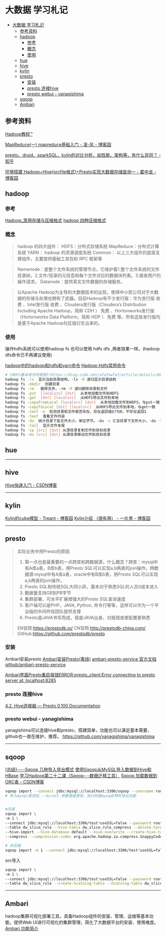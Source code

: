 # 大数据 学习札记

- [大数据 学习札记](#大数据-学习札记)
    - [参考资料](#参考资料)
    - [hadoop](#hadoop)
        - [参考](#参考)
        - [概念](#概念)
        - [使用](#使用)
    - [hue](#hue)
    - [hive](#hive)
    - [kylin](#kylin)
    - [presto](#presto)
        - [安装](#安装)
        - [presto 连接hive](#presto-连接hive)
        - [presto webui - yanagishima](#presto-webui---yanagishima)
    - [sqoop](#sqoop)
    - [Ambari](#ambari)

## 参考资料

[Hadoop教程&trade;](https://www.yiibai.com/hadoop/)

[MapReduce(一)  mapreduce基础入门 - 凌-风 - 博客园](https://www.cnblogs.com/liuwei6/p/6708116.html)

[presto、druid、sparkSQL、kylin的对比分析，如性能、架构等，有什么异同？ - 知乎](https://www.zhihu.com/question/41541395?sort=created)

[环境搭建 Hadoop+Hive(orcfile格式)+Presto实现大数据存储查询一 - 翟中龙 - 博客园](https://www.cnblogs.com/nyzhai/p/6102423.html)

## hadoop

### 参考

[Hadoop_常用存储与压缩格式](https://www.cnblogs.com/eRrsr/p/6098454.html)
[hadoop 四种压缩格式](https://blog.csdn.net/lifuxiangcaohui/article/details/52623660)

### 概念

>hadoop 的四大组件：
HDFS：分布式存储系统
MapReduce：分布式计算系统
YARN： hadoop 的资源调度系统
Common： 以上三大组件的底层支撑组件，主要提供基础工具包和 RPC 框架等

>Namenode：是整个文件系统的管理节点。它维护着1.整个文件系统的文件目录树，2.文件/目录的元信息和每个文件对应的数据块列表。3.接收用户的操作请求。
Datanode：提供真实文件数据的存储服务。

>以Apache Hadoop为主导的大数据技术的出现，使得中小型公司对于大数据的存储与处理也拥有了武器。目前Hadoop有不少发行版：华为发行版 收费 、Intel发行版 收费 、Cloudera发行版（Cloudera’s Distribution Including Apache Hadoop，简称 CDH ） 免费 、Hortonworks发行版（Hortonworks Data Platform，简称 HDP ） 免费 等，所有这些发行版均是基于Apache Hadoop社区版衍生出来的。

### 使用

操作hdfs系统可以使用hadoop fs 也可以使用 hdfs dfs ,两者效果一样。(hadoop dfs命令已不再建议使用)

[hadoop中的hadoop和hdfs和yarn命令](https://www.cnblogs.com/lzfhope/p/6952869.html)
[Hadoop Hdfs常用命令](https://blog.csdn.net/sunshingheavy/article/details/53227581)

```bash
# [HDFS基本命令的使用](https://blog.csdn.net/afafawfaf/article/details/80254989)
hadoop fs -ls  显示当前目录结构，-ls -R 递归显示目录结构
hadoop fs -mkdir  创建目录
hadoop fs -rm   删除文件，-rm -R 递归删除目录和文件
hadoop fs -put  [localsrc] [dst]  从本地加载文件到HDFS
hadoop fs -get  [dst] [localsrc]  从HDFS导出文件到本地
hadoop fs -copyFromLocal [localsrc] [dst]  从本地加载文件到HDFS，与put一致
hadoop fs -copyToLocal [dst] [localsrc]  从HDFS导出文件到本地，与get一致
hadoop fs -test -e  检测目录和文件是否存在，存在返回值$?为0，不存在返回1
hadoop fs -text  查看文件内容
hadoop fs -du  统计目录下各文件大小，单位字节。-du -s 汇总目录下文件大小，-du -h 显示单位
hadoop fs -tail  显示文件末尾
hadoop fs -cp [src] [dst] 从源目录复制文件到目标目录
hadoop fs -mv [src] [dst] 从源目录移动文件到目标目录
```

## hue

---

## hive

[Hive快速入门 - CSDN博客](https://blog.csdn.net/trigl/article/details/61418571)

---

## kylin

[Kylin的cube模型 - Treant - 博客园](https://www.cnblogs.com/en-heng/p/5239311.html)
[Kylin介绍 （很有用） - 一片黑 - 博客园](https://www.cnblogs.com/honey01/p/8351145.html)

---

## presto

>实际业务中用Presto的原因
>
>1. 第一点也是最重要的一点跨库和跨数据源，什么概念？跨库：mysql中有A库a表，B库b表，用Presto SQL可以实现a,b两表的join操作。跨数据源:mysql中有A库a表，oracle中有B库b表，用Presto SQL可以实现a,b两表的join操作。
>2. Presto SQL和传统SQL大同小异，基本对于熟悉SQL的人员0成本进入
>3. 数据量支持GB到PB字节
>4. 集群部署，可水平扩展增强大的Presto SQL查询速度
>5. 客户端可以是PHP，JAVA, Python, 命令行等等，这样可以作为一个平台级的中间件给团队提供支撑
>6. Presto是JAVA书写而成，我是JAVA出身，对报错或者配置更熟悉
>
>EN官网:https://prestodb.io/
CN官网:http://prestodb-china.com/
GitHub:https://github.com/prestodb/presto

### 安装

Ambari安装presto
[Ambari安装Presto(离线)](https://blog.csdn.net/wangpei1949/article/details/79952539)
[ambari-presto-service 官方文档](https://prestodb.io/ambari-presto-service/)
[github/ambari-presto-service](https://github.com/prestodb/ambari-presto-service/releases)

[Ambari界面Presto重启报错ERROR:presto_client:Error connecting to presto server at: localhost:8285](https://blog.csdn.net/ZhouyuanLinli/article/details/77970542)

### presto 连接hive

[4.2. Hive连接器 &mdash; Presto 0.100 Documentation](http://prestodb-china.com/docs/current/connector/hive.html)

### presto webui - yanagishima

yanagishima可以连接hive和presto，搭建简单，功能也可以满足基本需要，github也一直在维护，推荐。
https://github.com/yanagishima/yanagishima

---

## sqoop

[[总结]----Sqoop 几种导入导出模式](https://blog.csdn.net/james__tao/article/details/78106396)
[使用Sqoop从MySQL导入数据到Hive和HBase](https://www.cnblogs.com/wgp13x/p/5028220.html)
[学习Hadoop第二十二课（Sqoop---数据迁移工具）](https://blog.csdn.net/anaitudou/article/details/80931994)
[Sqoop 加载数据到ORC表 - CSDN博客](https://blog.csdn.net/Post_Yuan/article/details/64444724)

```bash
sqoop import --connect jdbc:mysql://localhost:3306/sqoop --username root --password root --table Student --direct
# 导入mysql表添加 --direct 参数速度更快，执行的是mysq自带的导出功能


#压缩
sqoop import \
-m 1 \
--connect jdbc:mysql://localhost:3306/test?useSSL=false --password root --username root \
--table dw_slice_rule --hive-table dw_slice_rule_compress --delete-target-dir --direct \
--hive-import --hive-database default --hive-overwrite --create-hive-table --delete-target-dir \
--compress --compression-codec org.apache.hadoop.io.compress.SnappyCodec

# 非压缩
sqoop import -m 1 --connect jdbc:mysql://localhost:3306/test?useSSL=false --password root --username root --table dw_slice_rule --hive-table dw_slice_rule --hive-import --hive-database default --hive-overwrite --create-hive-table  --delete-target-dir --direct
```

orc导入

```bash
sqoop import \
-m 1 \
--connect jdbc:mysql://localhost:3306/test?useSSL=false --password root --username root \
--table dw_slice_rule --create-hcatalog-table --hcatalog-table dw_slice_rule_orc --hcatalog-storage-stanza 'stored as orc tblproperties ("orc.compress"="SNAPPY")' --delete-target-dir
```

---

## Ambari

hadoop集群可视化部署工具，具备Hadoop组件的安装、管理、运维等基本功能，提供Web UI进行可视化的集群管理，简化了大数据平台的安装、使用难度。
[Ambari 功能简介](https://blog.csdn.net/u012331758/article/details/78106714)
